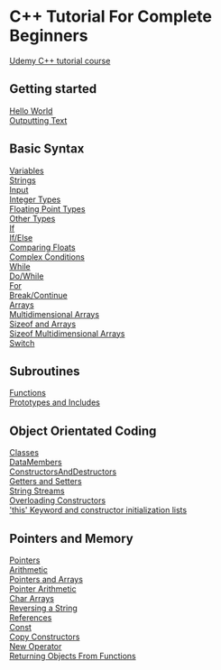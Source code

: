 # C++ Tutorial For Complete Beginners
[Udemy C++ tutorial course](https://www.udemy.com/course/free-learn-c-tutorial-beginners/)

## Getting started
[Hello World](https://github.com/beef-erikson/CPlusPlusTutorialForCompleteBeginners/blob/master/GettingStarted/HelloWorld/HelloWorld.cpp)<br />
[Outputting Text](https://github.com/beef-erikson/CPlusPlusTutorialForCompleteBeginners/blob/master/GettingStarted/OutputtingText/OutputtingText.cpp)

## Basic Syntax
[Variables](https://github.com/beef-erikson/CPlusPlusTutorialForCompleteBeginners/blob/master/BasicSyntax/Variables/Variables.cpp)<br />
[Strings](https://github.com/beef-erikson/CPlusPlusTutorialForCompleteBeginners/blob/master/BasicSyntax/Strings/Strings.cpp)<br />
[Input](https://github.com/beef-erikson/CPlusPlusTutorialForCompleteBeginners/blob/master/BasicSyntax/Input/Input.cpp)<br />
[Integer Types](https://github.com/beef-erikson/CPlusPlusTutorialForCompleteBeginners/blob/master/BasicSyntax/IntegerTypes/IntegerTypes.cpp)<br />
[Floating Point Types](https://github.com/beef-erikson/CPlusPlusTutorialForCompleteBeginners/blob/master/BasicSyntax/FloatingPointTypes/FloatingPointTypes.cpp)<br />
[Other Types](https://github.com/beef-erikson/CPlusPlusTutorialForCompleteBeginners/blob/master/BasicSyntax/OtherTypes/OtherTypes.cpp)<br />
[If](https://github.com/beef-erikson/CPlusPlusTutorialForCompleteBeginners/blob/master/BasicSyntax/If/If.cpp)<br />
[If/Else](https://github.com/beef-erikson/CPlusPlusTutorialForCompleteBeginners/blob/master/BasicSyntax/IfElse/IfElse.cpp)<br />
[Comparing Floats](https://github.com/beef-erikson/CPlusPlusTutorialForCompleteBeginners/blob/master/BasicSyntax/ComparingFloats/ComparingFloats.cpp)<br />
[Complex Conditions](https://github.com/beef-erikson/CPlusPlusTutorialForCompleteBeginners/blob/master/BasicSyntax/ComplexConditions/ComplexConditions.cpp)<br />
[While](https://github.com/beef-erikson/CPlusPlusTutorialForCompleteBeginners/blob/master/BasicSyntax/While/While.cpp)<br />
[Do/While](https://github.com/beef-erikson/CPlusPlusTutorialForCompleteBeginners/blob/master/BasicSyntax/DoWhile/DoWhile.cpp)<br />
[For](https://github.com/beef-erikson/CPlusPlusTutorialForCompleteBeginners/blob/master/BasicSyntax/For/For.cpp)<br />
[Break/Continue](https://github.com/beef-erikson/CPlusPlusTutorialForCompleteBeginners/blob/master/BasicSyntax/BreakContinue/BreakContinue.cpp)<br />
[Arrays](https://github.com/beef-erikson/CPlusPlusTutorialForCompleteBeginners/blob/master/BasicSyntax/Arrays/Arrays.cpp)<br />
[Multidimensional Arrays](https://github.com/beef-erikson/CPlusPlusTutorialForCompleteBeginners/blob/master/BasicSyntax/MultidirectionalArrays/MultidirectionalArrays.cpp)<br />
[Sizeof and Arrays](https://github.com/beef-erikson/CPlusPlusTutorialForCompleteBeginners/blob/master/BasicSyntax/SizeOf/SizeOf.cpp)<br />
[Sizeof Multidimensional Arrays](https://github.com/beef-erikson/CPlusPlusTutorialForCompleteBeginners/blob/master/BasicSyntax/SizeOfMultidimensionalArrays/SizeOfMultidimensionalArrays.cpp)<br />
[Switch](https://github.com/beef-erikson/CPlusPlusTutorialForCompleteBeginners/blob/master/BasicSyntax/Switch/Switch.cpp)<br />

## Subroutines
[Functions](https://github.com/beef-erikson/CPlusPlusTutorialForCompleteBeginners/blob/master/Subroutines/Functions/Functions.cpp)<br />
[Prototypes and Includes](https://github.com/beef-erikson/CPlusPlusTutorialForCompleteBeginners/blob/master/Subroutines/PrototypesAndIncludes/PrototypesAndIncludes.cpp)<br />

## Object Orientated Coding
[Classes](https://github.com/beef-erikson/CPlusPlusTutorialForCompleteBeginners/blob/master/ObjectOrientatedCoding/Classes/Classes.cpp)<br />
[DataMembers](https://github.com/beef-erikson/CPlusPlusTutorialForCompleteBeginners/blob/master/ObjectOrientatedCoding/DataMembers/DataMembers.cpp)<br />
[ConstructorsAndDestructors](https://github.com/beef-erikson/CPlusPlusTutorialForCompleteBeginners/blob/master/ObjectOrientatedCoding/ConstructorsAndDestructors/ConstructorsAndDestructors.cpp)<br />
[Getters and Setters](https://github.com/beef-erikson/CPlusPlusTutorialForCompleteBeginners/blob/master/ObjectOrientatedCoding/GettersAndSetters/GettersAndSetters.cpp)<br />
[String Streams](https://github.com/beef-erikson/CPlusPlusTutorialForCompleteBeginners/blob/master/ObjectOrientatedCoding/StringStreams/StringStreams.cpp)<br />
[Overloading Constructors](https://github.com/beef-erikson/CPlusPlusTutorialForCompleteBeginners/blob/master/ObjectOrientatedCoding/OverloadingConstructors/OverloadingConstructors.cpp)<br />
['this' Keyword and constructor initialization lists](https://github.com/beef-erikson/CPlusPlusTutorialForCompleteBeginners/blob/master/ObjectOrientatedCoding/This/This.cpp)<br />

## Pointers and Memory
[Pointers](https://github.com/beef-erikson/CPlusPlusTutorialForCompleteBeginners/blob/master/PointersAndMemory/Pointers/Pointers.cpp)<br />
[Arithmetic](https://github.com/beef-erikson/CPlusPlusTutorialForCompleteBeginners/blob/master/PointersAndMemory/Arithmetic/Arithmetic.cpp)<br />
[Pointers and Arrays](https://github.com/beef-erikson/CPlusPlusTutorialForCompleteBeginners/blob/master/PointersAndMemory/PointersAndArrays/PointersAndArrays.cpp)<br />
[Pointer Arithmetic](https://github.com/beef-erikson/CPlusPlusTutorialForCompleteBeginners/blob/master/PointersAndMemory/PointerArithmetic/PointerArithmetic.cpp)<br />
[Char Arrays](https://github.com/beef-erikson/CPlusPlusTutorialForCompleteBeginners/blob/master/PointersAndMemory/CharArrays/CharArrays.cpp)<br />
[Reversing a String](https://github.com/beef-erikson/CPlusPlusTutorialForCompleteBeginners/blob/master/PointersAndMemory/ReversingString/ReversingString.cpp)<br />
[References](https://github.com/beef-erikson/CPlusPlusTutorialForCompleteBeginners/blob/master/PointersAndMemory/References/References.cpp)<br />
[Const](https://github.com/beef-erikson/CPlusPlusTutorialForCompleteBeginners/blob/master/PointersAndMemory/Const/Const.cpp)<br />
[Copy Constructors](https://github.com/beef-erikson/CPlusPlusTutorialForCompleteBeginners/blob/master/PointersAndMemory/CopyConstructors/CopyConstructors.cpp)<br />
[New Operator](https://github.com/beef-erikson/CPlusPlusTutorialForCompleteBeginners/blob/master/PointersAndMemory/NewOperator/NewOperator.cpp)<br />
[Returning Objects From Functions](https://github.com/beef-erikson/CPlusPlusTutorialForCompleteBeginners/blob/master/PointersAndMemory/ReturningObjectsFromFunctions/ReturningObjectsFromFunctions.cpp)<br />
